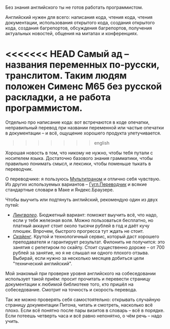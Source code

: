 Без знания английского ты не готов работать программистом.

Английский нужен для всего: написания кода, чтения кода, чтения документации,
использования открытого кода, создания открытого кода, создания багрепортов,
обсуждения багрепортов, получения актуальных новостей, общения на митапах и конференциях.

<<<<<<< HEAD
Самый ад – названия переменных по-русски, транслитом. Таким людям положен Сименс М65 без русской раскладки, а не работа
программистом.
=======
Отдельно про написание кода: вот встречаются в коде опечатки, неправильный перевод при названии переменной
или частые опечатки в документации – и всё, ощущение хорошего продукта улетучивается.
>>>>>>> english

Хорошая новость в том, что никому не нужно, чтобы тебя путали с носителем языка. Достаточно базового знания грамматики,
чтобы правильно понимать смысл, и лексики, чтобы поменьше тыкать в переводчик.

О переводчике: я пользуюсь [Мультитраном](http://www.multitran.ru/) и отлично себя чувствую.
Из других используемых вариантов – [Гугл.Переводчик](https://translate.google.ru/) и всякие стандартные словари в Маке
и Яндекс.Браузере.

Чтобы выучить или подтянуть английский, рекомендую один из двух путей:

- *[Лингвалео](https://lingualeo.com/)*. Бюджетный вариант: поможет выучить всё, что надо, если у тебя железная воля.
Можно пользоваться бесплатно, но платный аккаунт стоит около тысячи рублей в год и даёт кучу плюшек. Впрочем,
быстрого прогресса тут ждать не стоит.
- *[Скайенг](http://skyeng.ru/)*. Крутой и технологичный сервис, который даст хорошего преподавателя и 
гарантирует результат. Филонить не получится: это занятия с репетиром по скайпу.
Стоит существенно дороже – от 700 рублей за занятие, но я не слышал ни одного плохого отзыва.
Выбирай, если нужно за несколько месяцев добиться цели "технический английский".

Мой знакомый при проверке уровня английского на собеседовании использует такой приём: просит прочитать и
перевести страницу документации к любимой библиотеке того, кто пришёл на собеседование.
Смотрит на точность и скорость перевода.

Так же можно проверять себя самостоятельно: открывать случайную страницу документации Питона, читать
и смотреть, насколько всё плохо. Если всё понятно после пары визитов в словарь – всё в порядке.
Если потеешь четверть часа и всё равно непонятно, о чём речь – надо учить.
